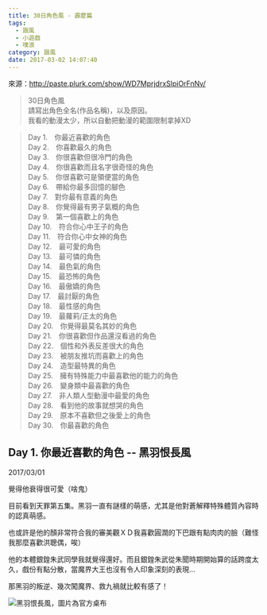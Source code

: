 ```yaml
---
title: 30日角色風 - 霹靂篇
tags:
  - 跟風
  - 小遊戲
  - 噗浪
category: 跟風
date: 2017-03-02 14:07:40
---
```



來源：http://paste.plurk.com/show/WD7MprjdrxSlpiOrFnNv/

> 30日角色風  
請寫出角色全名(作品名稱)，以及原因。  
我看的動漫太少，所以自動把動漫的範圍限制拿掉XD  

> Day 1.　你最近喜歡的角色  
Day 2.　你喜歡最久的角色  
Day 3.　你很喜歡但很冷門的角色  
Day 4.　你很喜歡而且名字很奇怪的角色  
Day 5.　你很喜歡可是領便當的角色  
Day 6.　帶給你最多回憶的腳色  
Day 7.　對你最有意義的角色  
Day 8.　你覺得最有男子氣概的角色  
Day 9.　第一個喜歡上的角色  
Day 10.　符合你心中王子的角色  
Day 11.　符合你心中女神的角色  
Day 12.　最可愛的角色  
Day 13.　最可憐的角色  
Day 14.　最色氣的角色  
Day 15.　最恐怖的角色  
Day 16.　最傲嬌的角色  
Day 17.　最討厭的角色  
Day 18.　最性感的角色  
Day 19.　最蘿莉/正太的角色  
Day 20.　你覺得最莫名其妙的角色  
Day 21.　你很喜歡但作品還沒看過的角色  
Day 22.　個性和外表反差很大的角色  
Day 23.　被朋友推坑而喜歡上的角色  
Day 24.　造型最特異的角色  
Day 25.　擁有特殊能力中最喜歡他的能力的角色  
Day 26.　變身類中最喜歡的角色  
Day 27.　非人類人型動漫中最愛的角色  
Day 28.　看到他的故事就想哭的角色  
Day 29.　原本不喜歡但之後愛上的角色  
Day 30.　你最喜歡的角色  

## Day 1. 你最近喜歡的角色 -- 黑羽恨長風
2017/03/01

覺得他衰得很可愛（啥鬼）

目前看到天罪第五集。黑羽一直有謎樣的萌感，尤其是他對蒼解釋特殊體質內容時的認真萌感。

也或許是他的顏非常符合我的審美觀ＸＤ我喜歡圓潤的下巴跟有點肉肉的臉（難怪我那麼喜歡洪聰偶，唉）

他的本體銀鍠朱武同學我就覺得還好。而且銀鍠朱武從朱聞時期開始算的話跨度太久，戲份有點分散，當魔界大王也沒有令人印象深刻的表現...

那黑羽的叛逆、幾次闖魔界、救九禍就比較有感了！

![黑羽恨長風，圖片為官方桌布](pw01050.jpg)
